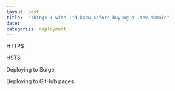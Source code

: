 ```yaml
---
layout: post
title:  "Things I wish I'd know before buying a .dev domain"
date:   
categories: deployment
---
```


HTTPS

HSTS

Deploying to Surge

Deploying to GitHub pages

